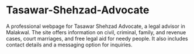# Tasawar-Shehzad-Advocate
A professional webpage for Tasawar Shehzad Advocate, a legal advisor in Malakwal. The site offers information on civil, criminal, family, and revenue cases, court marriages, and free legal aid for needy people. It also includes contact details and a messaging option for inquiries.
